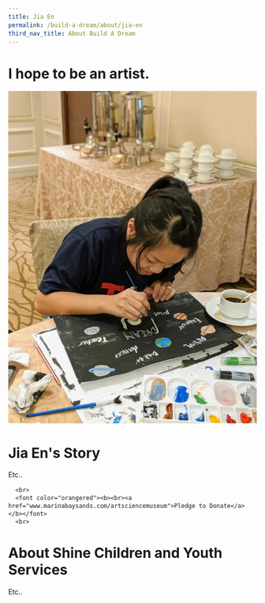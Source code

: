 ```yaml
---
title: Jia En
permalink: /build-a-dream/about/jia-en
third_nav_title: About Build A Dream
---
```

# I hope to be an artist.  
<a href="www.marinabaysands.com/artsciencemuseum"> <img src="/images/JiaEn1.jpg" /></a>
# Jia En's Story

Etc.. 

      <br>
      <font color="orangered"><b><br><a href="www.marinabaysands.com/artsciencemuseum">Pledge to Donate</a></b></font>
      <br>
      

  # About Shine Children and Youth Services 
  
Etc..

